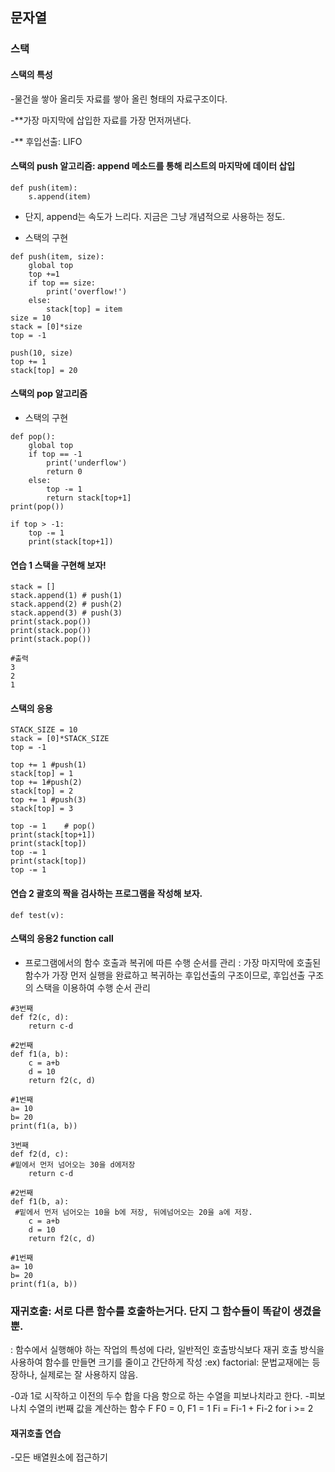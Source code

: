 ## 문자열

### 스택

#### 스택의 특성

-물건을 쌓아 올리듯 자료를 쌓아 올린 형태의 자료구조이다.

-\*\*가장 마지막에 삽입한 자료를 가장 먼저꺼낸다.

-\*\* 후입선출: LIFO

#### 스택의 push 알고리즘: append 메소드를 통해 리스트의 마지막에 데이터 삽입

```
def push(item):
    s.append(item)
```

- 단지, append는 속도가 느리다. 지금은 그냥 개념적으로 사용하는 정도.

- 스택의 구현

```
def push(item, size):
    global top
    top +=1
    if top == size:
        print('overflow!')
    else:
        stack[top] = item
size = 10
stack = [0]*size
top = -1

push(10, size)
top += 1
stack[top] = 20
```

#### 스택의 pop 알고리즘

- 스택의 구현

```
def pop():
    global top
    if top == -1
        print('underflow')
        return 0
    else:
        top -= 1
        return stack[top+1]
print(pop())

if top > -1:
    top -= 1
    print(stack[top+1])
```

#### 연습 1 스택을 구현해 보자!

```
stack = []
stack.append(1) # push(1)
stack.append(2) # push(2)
stack.append(3) # push(3)
print(stack.pop())
print(stack.pop())
print(stack.pop())

#출력
3
2
1
```

#### 스택의 응용

```
STACK_SIZE = 10
stack = [0]*STACK_SIZE
top = -1

top += 1 #push(1)
stack[top] = 1
top += 1#push(2)
stack[top] = 2
top += 1 #push(3)
stack[top] = 3

top -= 1    # pop()
print(stack[top+1])
print(stack[top])
top -= 1
print(stack[top])
top -= 1
```

#### 연습 2 괄호의 짝을 검사하는 프로그램을 작성해 보자.

```
def test(v):

```

#### 스택의 응용2 function call

- 프로그램에서의 함수 호출과 복귀에 따른 수행 순서를 관리
  : 가장 마지막에 호출된 함수가 가장 먼저 실행을 완료하고 복귀하는
  후입선출의 구조이므로,
  후입선출 구조의 스택을 이용하여 수행 순서 관리

```
#3번째
def f2(c, d):
    return c-d

#2번째
def f1(a, b):
    c = a+b
    d = 10
    return f2(c, d)

#1번째
a= 10
b= 20
print(f1(a, b))
```

```
3번째
def f2(d, c):
#밑에서 먼저 넘어오는 30을 d에저장
    return c-d

#2번째
def f1(b, a):
 #밑에서 먼저 넘어오는 10을 b에 저장, 뒤에넘어오는 20을 a에 저장.
    c = a+b
    d = 10
    return f2(c, d)

#1번째
a= 10
b= 20
print(f1(a, b))
```

### 재귀호출: 서로 다른 함수를 호출하는거다. 단지 그 함수들이 똑같이 생겼을 뿐.

: 함수에서 실행해야 하는 작업의 특성에 다라, 일반적인 호출방식보다 재귀 호출 방식을 사용하여 함수를 만들면 크기를 줄이고 간단하게 작성
:ex) factorial: 문법교재에는 등장하나, 실제로는 잘 사용하지 않음.

-0과 1로 시작하고 이전의 두수 합을 다음 항으로 하는 수열을 피보나치라고 한다. -피보나치 수열의 i번째 값을 계산하는 함수 F
F0 = 0, F1 = 1
Fi = Fi-1 + Fi-2 for i >= 2

#### 재귀호출 연습

-모든 배열원소에 접근하기

```

```
